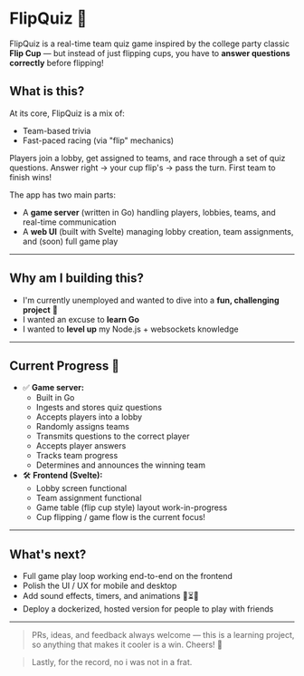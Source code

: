 # FlipQuiz 🎉

FlipQuiz is a real-time team quiz game inspired by the college party classic **Flip Cup** — but instead of just flipping cups, you have to **answer questions correctly** before flipping!

## What is this?

At its core, FlipQuiz is a mix of:
- Team-based trivia
- Fast-paced racing (via "flip" mechanics)

Players join a lobby, get assigned to teams, and race through a set of quiz questions. Answer right → your cup flip's → pass the turn. First team to finish wins!

The app has two main parts:
- A **game server** (written in Go) handling players, lobbies, teams, and real-time communication
- A **web UI** (built with Svelte) managing lobby creation, team assignments, and (soon) full game play

---
## Why am I building this?
- I'm currently unemployed and wanted to dive into a **fun, challenging project** 🎯
- I wanted an excuse to **learn Go** 
- I wanted to **level up** my Node.js + websockets knowledge

---
## Current Progress 🚀
- ✅ **Game server:**  
  - Built in Go
  - Ingests and stores quiz questions
  - Accepts players into a lobby
  - Randomly assigns teams
  - Transmits questions to the correct player
  - Accepts player answers
  - Tracks team progress
  - Determines and announces the winning team
- 🛠️ **Frontend (Svelte):**
  - Lobby screen functional
  - Team assignment functional
  - Game table (flip cup style) layout work-in-progress
  - Cup flipping / game flow is the current focus!

---
## What's next?

- Full game play loop working end-to-end on the frontend
- Polish the UI / UX for mobile and desktop
- Add sound effects, timers, and animations 🎵⏳✨
- Deploy a dockerized, hosted version for people to play with friends

---
> PRs, ideas, and feedback always welcome — this is a learning project, so anything that makes it cooler is a win. Cheers! 🍻

> Lastly, for the record, no i was not in a frat. 
